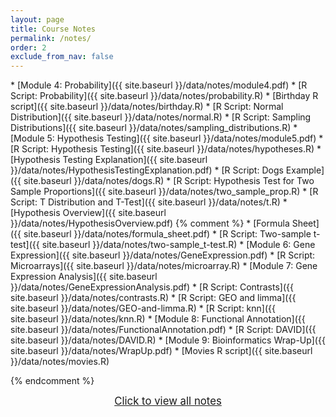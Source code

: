 ```yaml
---
layout: page
title: Course Notes 
permalink: /notes/
order: 2
exclude_from_nav: false
---
```


<style>
.hide {
  display:none
}
</style>

<div id = 'hidden' class = 'hide' markdown="1">

* [Module 1: Course Introduction]({{ site.baseurl }}/data/notes/Intro.pdf)
* [R Script: R Basics]({{ site.baseurl }}/data/notes/R-intro.R)
* [R Script: Dataframes]({{ site.baseurl }}/data/notes/Dataframes.R)
* [Module 2: Graphical and Numerical Summaries]({{ site.baseurl }}/data/notes/Module2-Summaries.pdf)
    * [R Script: ggplot]({{ site.baseurl }}/data/notes/ggplot.R)
    * [R Script: Graphical Summaries]({{ site.baseurl }}/data/notes/graphical_summaries.R)
    * [R Script: Numerical Summaries]({{ site.baseurl }}/data/notes/numerical_summaries.R)
    * [R Script: Percentiles]({{ site.baseurl }}/data/notes/percentiles.R)
    * [Alcohol Figure]({{ site.baseurl }}/data/notes/Alcohol.pdf)
* [Module 3: Association: Contingency, Correlation, and Regression]({{ site.baseurl }}/data/notes/module3.pdf)
    * [R Script: Associations]({{ site.baseurl }}/data/notes/associations.R)
    * [R Script: Correlation and Regression]({{ site.baseurl }}/data/notes/correlation_and_regression.R)
    * [Extrapolation Examples]({{ site.baseurl }}/data/notes/F9.pdf)
* [Advanced R Script]({{ site.baseurl }}/data/notes/AdvancedR.R)
</div>
* [Module 4: Probability]({{ site.baseurl }}/data/notes/module4.pdf)
    * [R Script: Probability]({{ site.baseurl }}/data/notes/probability.R) 
    * [Birthday R script]({{ site.baseurl }}/data/notes/birthday.R)
    * [R Script: Normal Distribution]({{ site.baseurl }}/data/notes/normal.R) 
    * [R Script: Sampling Distributions]({{ site.baseurl }}/data/notes/sampling_distributions.R)
* [Module 5: Hypothesis Testing]({{ site.baseurl }}/data/notes/module5.pdf) 
    * [R Script: Hypothesis Testing]({{ site.baseurl }}/data/notes/hypotheses.R)  
    * [Hypothesis Testing Explanation]({{ site.baseurl }}/data/notes/HypothesisTestingExplanation.pdf)  
    * [R Script: Dogs Example]({{ site.baseurl }}/data/notes/dogs.R) 
    * [R Script: Hypothesis Test for Two Sample Proportions]({{ site.baseurl }}/data/notes/two_sample_prop.R)
    * [R Script: T Distribution and T-Test]({{ site.baseurl }}/data/notes/t.R) 
    * [Hypothesis Overview]({{ site.baseurl }}/data/notes/HypothesisOverview.pdf) 
{% comment %}
    * [Formula Sheet]({{ site.baseurl }}/data/notes/formula_sheet.pdf) 
    * [R Script: Two-sample t-test]({{ site.baseurl }}/data/notes/two-sample_t-test.R) 
* [Module 6: Gene Expression]({{ site.baseurl }}/data/notes/GeneExpression.pdf)
    * [R Script: Microarrays]({{ site.baseurl }}/data/notes/microarray.R) 
* [Module 7: Gene Expression Analysis]({{ site.baseurl }}/data/notes/GeneExpressionAnalysis.pdf) 
    * [R Script: Contrasts]({{ site.baseurl }}/data/notes/contrasts.R)
    * [R Script: GEO and limma]({{ site.baseurl }}/data/notes/GEO-and-limma.R) 
    * [R Script: knn]({{ site.baseurl }}/data/notes/knn.R)
* [Module 8: Functional Annotation]({{ site.baseurl }}/data/notes/FunctionalAnnotation.pdf)
    * [R Script: DAVID]({{ site.baseurl }}/data/notes/DAVID.R) 
*  [Module 9: Bioinformatics Wrap-Up]({{ site.baseurl }}/data/notes/WrapUp.pdf)
    * [Movies R script]({{ site.baseurl }}/data/notes/movies.R) 

{% endcomment %}

<center>
<div id = 'clicker'>
<a href = '#' style='font-size:120%' onclick = 'viewAll();'>Click to view all notes</a>
<script>
function viewAll() {
    document.getElementById('hidden').classList.remove('hide');
    document.getElementById('clicker').classList.add('hide');
    document.getElementsByTagName('ul')[0].style.marginBottom = '0px'
}
</script>


</div>
</center>

